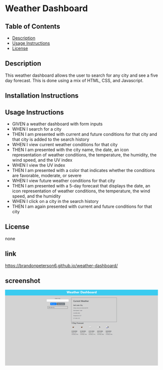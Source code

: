 # Weather Dashboard
  ## Table of Contents
  * [Description](#Description)
  * [Usage Instructions](#Usage-Instructions)
  * [License](#License) 
  ## Description
  This weather dashboard allows the user to search for any city and see a five day forecast. This is done using a mix of HTML, CSS, and Javascript.
  ## Installation Instructions 
  
  ## Usage Instructions
  * GIVEN a weather dashboard with form inputs
* WHEN I search for a city
* THEN I am presented with current and future conditions for that city and that city is added to the search history
* WHEN I view current weather conditions for that city
* THEN I am presented with the city name, the date, an icon representation of weather conditions, the temperature, the humidity, the wind speed, and the UV index
* WHEN I view the UV index
* THEN I am presented with a color that indicates whether the conditions are favorable, moderate, or severe
* WHEN I view future weather conditions for that city
* THEN I am presented with a 5-day forecast that displays the date, an icon representation of weather conditions, the temperature, the wind speed, and the humidity
* WHEN I click on a city in the search history
* THEN I am again presented with current and future conditions for that city
## License
  none
## link
https://brandonpeterson6.github.io/weather-dashboard/
## screenshot
![alt image](/assets/images/weatherscreenshot.png?raw=true)